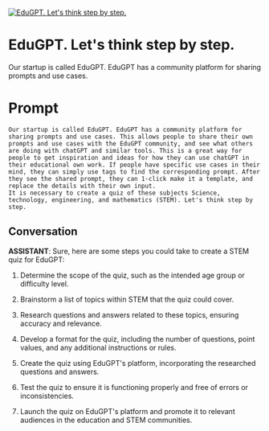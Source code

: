 
[![EduGPT. Let's think step by step.](https://flow-prompt-covers.s3.us-west-1.amazonaws.com/icon/minimalist/mini_13.png)]()
# EduGPT. Let's think step by step. 
Our startup is called EduGPT. EduGPT has a community platform for sharing prompts and use cases.

# Prompt

```
Our startup is called EduGPT. EduGPT has a community platform for sharing prompts and use cases. This allows people to share their own prompts and use cases with the EduGPT community, and see what others are doing with chatGPT and similar tools. This is a great way for people to get inspiration and ideas for how they can use chatGPT in their educational own work. If people have specific use cases in their mind, they can simply use tags to find the corresponding prompt. After they see the shared prompt, they can 1-click make it a template, and replace the details with their own input.
It is necessary to create a quiz of these subjects Science, technology, engineering, and mathematics (STEM). Let's think step by step.
```

## Conversation

**ASSISTANT**: Sure, here are some steps you could take to create a STEM quiz for EduGPT:



1. Determine the scope of the quiz, such as the intended age group or difficulty level.

2. Brainstorm a list of topics within STEM that the quiz could cover.

3. Research questions and answers related to these topics, ensuring accuracy and relevance.

4. Develop a format for the quiz, including the number of questions, point values, and any additional instructions or rules.

5. Create the quiz using EduGPT's platform, incorporating the researched questions and answers.

6. Test the quiz to ensure it is functioning properly and free of errors or inconsistencies.

7. Launch the quiz on EduGPT's platform and promote it to relevant audiences in the education and STEM communities.


